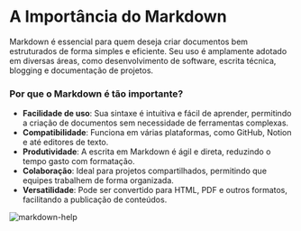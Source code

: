 # A Importância do Markdown

Markdown é essencial para quem deseja criar documentos bem estruturados de forma simples e eficiente. Seu uso é amplamente adotado em diversas áreas, como desenvolvimento de software, escrita técnica, blogging e documentação de projetos.

### **Por que o Markdown é tão importante?**

- **Facilidade de uso**: Sua sintaxe é intuitiva e fácil de aprender, permitindo a criação de documentos sem necessidade de ferramentas complexas.
- **Compatibilidade**: Funciona em várias plataformas, como GitHub, Notion e até editores de texto.
- **Produtividade**: A escrita em Markdown é ágil e direta, reduzindo o tempo gasto com formatação.
- **Colaboração**: Ideal para projetos compartilhados, permitindo que equipes trabalhem de forma organizada.
- **Versatilidade**: Pode ser convertido para HTML, PDF e outros formatos, facilitando a publicação de conteúdos.

![markdown-help](https://github.com/user-attachments/assets/a4f19e18-16f9-4884-8f5e-9f51e0f36993)
